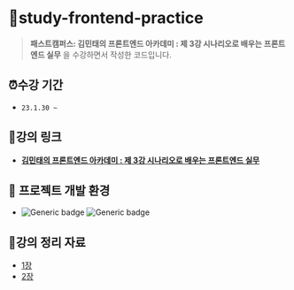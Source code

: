 # 📂study-frontend-practice

> **패스트캠퍼스: 김민태의 프론트엔드 아카데미 : 제 3강 시나리오로 배우는 프론트엔드 실무** 을 수강하면서 작성한 코드입니다.

## ⏰수강 기간

- `23.1.30 ~ `

## 🔗강의 링크

- **[김민태의 프론트엔드 아카데미 : 제 3강 시나리오로 배우는 프론트엔드 실무](https://fastcampus.co.kr/dev_academy_kmt3)**

## 📌 프로젝트 개발 환경

- ![Generic badge](https://img.shields.io/badge/nodejs-v16.16.0-blue.svg) ![Generic badge](https://img.shields.io/badge/npm-v8.14.0-blue.svg)

## 📝강의 정리 자료

- [1장](docs/Chapter1.md)
- [2장](docs/Chapter2.md)